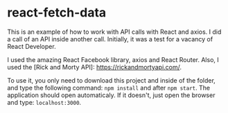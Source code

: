 # react-fetch-data
This is an example of how to work with API calls with React and axios. I did a call of an API inside another call. Initially, it was a test for a vacancy of React Developer.

I used the amazing React Facebook library, axios and React Router. Also, I used the [Rick and Morty API]: https://rickandmortyapi.com/.

To use it, you only need to download this project and inside of the folder, and type the following command: `npm install` and after `npm start`. The application should open automaticaly. If it doesn't, just open the browser and type: `localhost:3000`.
